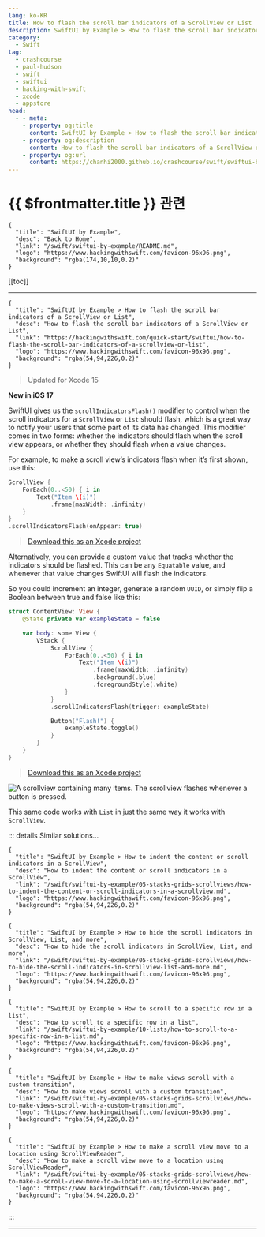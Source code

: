```yaml
---
lang: ko-KR
title: How to flash the scroll bar indicators of a ScrollView or List
description: SwiftUI by Example > How to flash the scroll bar indicators of a ScrollView or List
category:
  - Swift
tag: 
  - crashcourse
  - paul-hudson
  - swift
  - swiftui
  - hacking-with-swift
  - xcode
  - appstore
head:
  - - meta:
    - property: og:title
      content: SwiftUI by Example > How to flash the scroll bar indicators of a ScrollView or List
    - property: og:description
      content: How to flash the scroll bar indicators of a ScrollView or List
    - property: og:url
      content: https://chanhi2000.github.io/crashcourse/swift/swiftui-by-example/04-view-layout/how-to-flash-the-scroll-bar-indicators-of-a-scrollview-or-list.html
---
```


# {{ $frontmatter.title }} 관련

```component VPCard
{
  "title": "SwiftUI by Example",
  "desc": "Back to Home",
  "link": "/swift/swiftui-by-example/README.md",
  "logo": "https://www.hackingwithswift.com/favicon-96x96.png",
  "background": "rgba(174,10,10,0.2)"
}
```

[[toc]]

---

```component VPCard
{
  "title": "SwiftUI by Example > How to flash the scroll bar indicators of a ScrollView or List",
  "desc": "How to flash the scroll bar indicators of a ScrollView or List",
  "link": "https://hackingwithswift.com/quick-start/swiftui/how-to-flash-the-scroll-bar-indicators-of-a-scrollview-or-list",
  "logo": "https://www.hackingwithswift.com/favicon-96x96.png",
  "background": "rgba(54,94,226,0.2)"
}
```

> Updated for Xcode 15

**New in iOS 17**

SwiftUI gives us the `scrollIndicatorsFlash()` modifier to control when the scroll indicators for a `ScrollView` or `List` should flash, which is a great way to notify your users that some part of its data has changed. This modifier comes in two forms: whether the indicators should flash when the scroll view appears, or whether they should flash when a value changes.

For example, to make a scroll view’s indicators flash when it’s first shown, use this:

```swift
ScrollView {
    ForEach(0..<50) { i in
        Text("Item \(i)")
            .frame(maxWidth: .infinity)
    }
}
.scrollIndicatorsFlash(onAppear: true)
```

> [<FontIcon icon="fas fa-file-zipper"/>Download this as an Xcode project](https://www.hackingwithswift.com/files/projects/swiftui/how-to-flash-the-scroll-bar-indicators-of-a-scrollview-or-list-1.zip)

Alternatively, you can provide a custom value that tracks whether the indicators should be flashed. This can be any `Equatable` value, and whenever that value changes SwiftUI will flash the indicators.

So you could increment an integer, generate a random `UUID`, or simply flip a Boolean between true and false like this:

```swift
struct ContentView: View {
    @State private var exampleState = false

    var body: some View {
        VStack {
            ScrollView {
                ForEach(0..<50) { i in
                    Text("Item \(i)")
                        .frame(maxWidth: .infinity)
                        .background(.blue)
                        .foregroundStyle(.white)
                }
            }
            .scrollIndicatorsFlash(trigger: exampleState)

            Button("Flash!") {
                exampleState.toggle()
            }
        }
    }
}
```

> [<FontIcon icon="fas fa-file-zipper"/>Download this as an Xcode project](https://www.hackingwithswift.com/files/projects/swiftui/how-to-flash-the-scroll-bar-indicators-of-a-scrollview-or-list-2.zip)

![A scrollview containing many items. The scrollview flashes whenever a button is pressed.](https://www.hackingwithswift.com/img/books/quick-start/swiftui/how-to-flash-the-scroll-bar-indicators-of-a-scrollview-or-list-1~dark.gif)

This same code works with `List` in just the same way it works with `ScrollView`.

::: details Similar solutions…

```component VPCard
{
  "title": "SwiftUI by Example > How to indent the content or scroll indicators in a ScrollView",
  "desc": "How to indent the content or scroll indicators in a ScrollView",
  "link": "/swift/swiftui-by-example/05-stacks-grids-scrollviews/how-to-indent-the-content-or-scroll-indicators-in-a-scrollview.md",
  "logo": "https://www.hackingwithswift.com/favicon-96x96.png",
  "background": "rgba(54,94,226,0.2)"
}
```

```component VPCard
{
  "title": "SwiftUI by Example > How to hide the scroll indicators in ScrollView, List, and more",
  "desc": "How to hide the scroll indicators in ScrollView, List, and more",
  "link": "/swift/swiftui-by-example/05-stacks-grids-scrollviews/how-to-hide-the-scroll-indicators-in-scrollview-list-and-more.md",
  "logo": "https://www.hackingwithswift.com/favicon-96x96.png",
  "background": "rgba(54,94,226,0.2)"
}
```

```component VPCard
{
  "title": "SwiftUI by Example > How to scroll to a specific row in a list",
  "desc": "How to scroll to a specific row in a list",
  "link": "/swift/swiftui-by-example/10-lists/how-to-scroll-to-a-specific-row-in-a-list.md",
  "logo": "https://www.hackingwithswift.com/favicon-96x96.png",
  "background": "rgba(54,94,226,0.2)"
}
```

```component VPCard
{
  "title": "SwiftUI by Example > How to make views scroll with a custom transition",
  "desc": "How to make views scroll with a custom transition",
  "link": "/swift/swiftui-by-example/05-stacks-grids-scrollviews/how-to-make-views-scroll-with-a-custom-transition.md",
  "logo": "https://www.hackingwithswift.com/favicon-96x96.png",
  "background": "rgba(54,94,226,0.2)"
}
```

```component VPCard
{
  "title": "SwiftUI by Example > How to make a scroll view move to a location using ScrollViewReader",
  "desc": "How to make a scroll view move to a location using ScrollViewReader",
  "link": "/swift/swiftui-by-example/05-stacks-grids-scrollviews/how-to-make-a-scroll-view-move-to-a-location-using-scrollviewreader.md",
  "logo": "https://www.hackingwithswift.com/favicon-96x96.png",
  "background": "rgba(54,94,226,0.2)"
}
```

:::

---

<TagLinks />